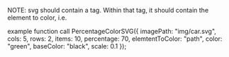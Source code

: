 NOTE: svg should contain a <g></g> tag. Within that tag, it should contain the element to color, i.e. <path>

example function call
			PercentageColorSVG({
				imagePath: "img/car.svg",
				cols: 5,
				rows: 2,
				items: 10,
				percentage: 70,
				elemtentToColor: "path",
				color: "green",
				baseColor: "black",
				scale: 0.1
			});